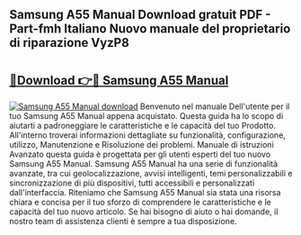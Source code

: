 ## Samsung A55 Manual Download gratuit PDF - Part-fmh Italiano Nuovo manuale del proprietario di riparazione VyzP8

# <h2><a href="http://dfbb6z.blite.top/?on=Samsung+A55+Manual">🔗Download 👉🔴 Samsung A55 Manual</a></h2>

[![Samsung A55 Manual download](https://i.imgur.com/lujVjoI.png)](http://dfbb6z.blite.top/?on=Samsung+A55+Manual)
Benvenuto nel manuale Dell'utente per il tuo Samsung A55 Manual appena acquistato. Questa guida ha lo scopo di aiutarti a padroneggiare le caratteristiche e le capacità del tuo Prodotto. All'interno troverai informazioni dettagliate su funzionalità, configurazione, utilizzo, Manutenzione e Risoluzione dei problemi. Manuale di istruzioni Avanzato questa guida è progettata per gli utenti esperti del tuo nuovo Samsung A55 Manual. Samsung A55 Manual ha una serie di funzionalità avanzate, tra cui geolocalizzazione, avvisi intelligenti, temi personalizzabili e sincronizzazione di più dispositivi, tutti accessibili e personalizzati dall'interfaccia. Riteniamo che Samsung A55 Manual sia stata una risorsa chiara e concisa per il tuo sforzo di comprendere le caratteristiche e le capacità del tuo nuovo articolo. Se hai bisogno di aiuto o hai domande, il nostro team di assistenza clienti è sempre a tua disposizione.
